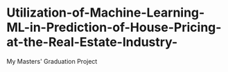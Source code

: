 # Utilization-of-Machine-Learning-ML-in-Prediction-of-House-Pricing-at-the-Real-Estate-Industry-
My Masters' Graduation Project
